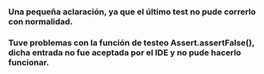 ### Una pequeña aclaración, ya que el último test no pude correrlo con normalidad.
### Tuve problemas con la función de testeo Assert.assertFalse(), dicha entrada no fue aceptada por el IDE y no pude hacerlo funcionar. 
